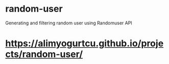 # random-user
Generating and filtering random user using Randomuser API

# https://alimyogurtcu.github.io/projects/random-user/
